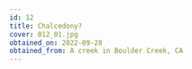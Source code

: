```yaml
---
id: 12 
title: Chalcedony?
cover: 012_01.jpg
obtained_on: 2022-09-28
obtained_from: A creek in Boulder Creek, CA
---
```

